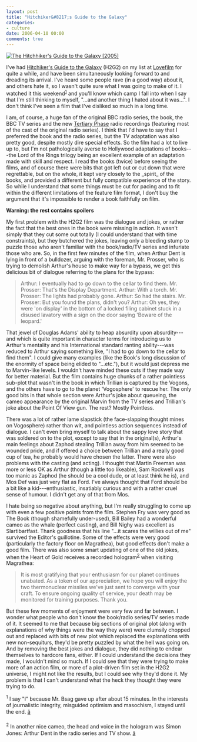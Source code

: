 ```yaml
---
layout: post
title: "Hitchiker&#8217;s Guide to the Galaxy"
categories:
- culture
date: 2006-04-10 00:00
comments: true
---
```


<p class="img-shadow"><a href="http://www.amazon.co.uk/exec/obidos/ASIN/B0007TFIMY/butshesagirl-21/" title="Click to view item at Amazon"><img src="http://images-eu.amazon.com/images/P/B0007TFIMY.02.MZZZZZZZ.jpg" alt="The Hitchhiker's Guide to the Galaxy [2005]" /></a></p>

<p>I've had <a href="http://www.imdb.com/title/tt0371724/?fr=c2l0ZT1kZnx0dD0xfGZiPXV8cG49MHxrdz0xfHE9aGl0Y2hpa2VyJ3MgZ3VpZGV8ZnQ9MXxteD0yMHxsbT01MDB8Y289MXxodG1sPTF8bm09MQ__;fc=1;ft=10;fm=1">Hitchiker's Guide to the Galaxy</a> (H2G2) on my list at <a href="http://www.lovefilm.com/">Lovefilm</a> for quite a while, and have been simultaneously looking forward to and dreading its arrival. I've heard some people rave (in a good way) about it, and others hate it, so I wasn't quite sure what I was going to make of it. I watched it this weekend<sup id="r1-100406"><a href="#f1-100406">1</a></sup> and you'll know which camp I fall into when I say that I'm still thinking to myself, "...and another thing I hated about it was...". I don't think I've seen a film that I've disliked so much in a long time.</p>

<p>I am, of course, a huge fan of the original BBC radio series, the book, the BBC TV series and the new <a href="http://www.bbc.co.uk/radio4/hitchhikers/newseries.shtml">Tertiary Phase</a> radio recordings (featuring most of the cast of the original radio series). I think that I'd have to say that I preferred the book and the radio series, but the TV adaptation was also pretty good, despite mostly dire special effects. So the film had a lot to live up to, but I'm not pathologically averse to Hollywood adaptations of books---the Lord of the Rings trilogy being an excellent example of an adaptation made with skill and respect. I read the books (twice) before seeing the films, and of course there were bits that got left out or cut down that were regrettable, but on the whole, it kept very closely to the _spirit_ of the books, and provided a different but fully compatible experience of the story. So while I understand that some things must be cut for pacing and to fit within the different limitations of the feature film format, I don't buy the argument that it's impossible to render a book faithfully on film.</p>

<p><strong>Warning: the rest contains spoilers</strong></p>


<p>My first problem with the H2G2 film was the dialogue and jokes, or rather the fact that the best ones in the book were missing in action. It wasn't simply that they cut some out totally (I could understand that with time constraints), but they butchered the jokes, leaving only a bleeding stump to puzzle those who aren't familiar with the book/radio/TV series and infuriate those who are. So, in the first few minutes of the film, when Arthur Dent is lying in front of a bulldozer, arguing with the foreman, Mr. Prosser, who is trying to demolish Arthur's house to make way for a bypass, we get this delicious bit of dialogue referring to the plans for the bypass:</p>

<blockquote>
<p>
Arthur: I eventually had to go down to the cellar to find them.
Mr. Prosser: That's the Display Department.
Arthur: With a torch.
Mr. Prosser: The lights had probably gone.
Arthur: So had the stairs.
Mr. Prosser: But you found the plans, didn't you?
Arthur: Oh yes, they were 'on display' in the bottom of a locked filing cabinet stuck in a disused lavatory with a sign on the door saying 'Beware of the leopard.'
</p>
</blockquote>

<p>That jewel of Douglas Adams' ability to heap absurdity upon absurdity---and which is quite important in character terms for introducing us to Arthur's mentality and his International standard ranting ability---was reduced to Arthur saying something like, "I had to go down to the cellar to find them". I could give many examples (like the Book's long discussion of the enormity of space being elided to "...etc."), but it would just depress me to Marvin-like levels. I wouldn't have minded these cuts if they made way for better material. But the film contains huge chunks of a rather pointless sub-plot that wasn't in the book in which Trillian is captured by the Vogons, and the others have to go to the planet 'Vogosphere' to rescue her. The only good bits in that whole section were Arthur's joke about queueing, the cameo appearance by the original Marvin from the TV series and Trillian's joke about the Point Of View gun. The rest? Mostly Pointless.</p>

<p>There was a lot of rather lame slapstick (the face-slapping thought mines on Vogosphere) rather than wit, and pointless action sequences instead of dialogue. I can't even bring myself to talk about the sappy love story that was soldered on to the plot, except to say that in the original(s), Arthur's main feelings about Zaphod stealing Trillian away from him seemed to be wounded pride, and if offered a choice between Trillian and a really good cup of tea, he probably would have chosen the latter. There were also problems with the casting (and acting). I thought that Martin Freeman was more or less OK as Arthur (though a little too likeable), Sam Rockwell was too manic as Zaphod (he should be a cool dude, or at least think he is), and Mos Def was just very flat as Ford. I've always thought that Ford should be a bit like a kid---enthusiastic, insatiably curious and with a rather cruel sense of humour. I didn't get any of that from Mos.</p>

<p>I hate being so negative about anything, but I'm really struggling to come up with even a few positive points from the film. Stephen Fry was very good as The Book (though shamefully under-used), Bill Bailey had a wonderful cameo as the whale (perfect casting), and Bill Nighy was excellent as Slartibartfast. Thank goodness that his line "...it scares the willies out of me" survived the Editor's guillotine. Some of the effects were very good (particularly the factory floor on Magrathea), but good effects don't make a good film. There was also some smart updating of one of the old jokes, when the Heart of Gold receives a recorded hologram<sup id="r2-100406"><a href="#f2-100406">2</a></sup> when visiting Magrathea:</p>

<blockquote>
<p>
It is most gratifying that your enthusiasm for our planet continues unabated. As a token of our appreciation, we hope you will enjoy the two thermonuclear missiles we've just sent to converge with your craft. To ensure ongoing quality of service, your death may be monitored for training purposes. Thank you.
</p>
</blockquote>

<p>But these few moments of enjoyment were very few and far between. I wonder what people who don't know the book/radio series/TV series made of it. It seemed to me that because big sections of original plot (along with explanations of why things were the way they were) were clumsily chopped out and replaced with bits of new plot which replaced the explanations with new non-sequiturs, they'd be pretty puzzled by what the hell was going on. And by removing the best jokes and dialogue, they did nothing to endear themselves to hardcore fans, either. If I could understand the decisions they made, I wouldn't mind so much. If I could see that they were trying to make more of an action film, or more of a plot-driven film set in the H2G2 universe, I might not like the results, but I could see why they'd done it. My problem is that I can't understand what the heck they thought they were trying to do.</p>

<p><sup id="f1-100406">1</sup> I say "I" because Mr. Bsag gave up after about 15 minutes. In the interests of journalistic integrity, misguided optimism and masochism, I stayed until the end. <a href="#r1-100406">â</a></p>

<p><sup id="f2-100406">2</sup> In another nice cameo, the head and voice in the hologram was Simon Jones: Arthur Dent in the radio series and TV show. <a href="#r2-100406">â</a></p>
